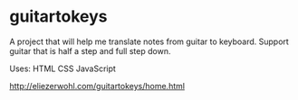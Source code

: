 # guitartokeys
A project that will help me translate notes from guitar to keyboard.   Support guitar that is half a step and full step  down.

Uses:
HTML
CSS
JavaScript

http://eliezerwohl.com/guitartokeys/home.html
